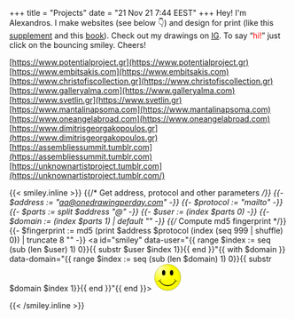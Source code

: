 +++
title = "Projects"
date = "21 Nov 21 7:44 EEST"
+++
Hey! I'm Alexandros. I make websites (see below 👇) and design for print (like this <a href="/Assemblies-Naked-Punch.pdf" class="intext" target="_blank">supplement</a> and this <a href="https://www.embitsakis.com/?=$3#view=persistent,0" class="intext" target="_blank">book</a>). Check out my drawings on <a href="https://instagram.com/onedrawingperday" class="intext" target="_blank">IG</a>. To say “<span style="color:red">hi!</span>” just click on the bouncing smiley. Cheers!

[https://www.potentialproject.gr](https://www.potentialproject.gr)
[https://www.embitsakis.com](https://www.embitsakis.com)
[https://www.christofiscollection.gr](https://www.christofiscollection.gr)
[https://www.galleryalma.com](https://www.galleryalma.com)
[https://www.svetlin.gr](https://www.svetlin.gr)
[https://www.mantalinapsoma.com](https://www.mantalinapsoma.com)
[https://www.oneangelabroad.com](https://www.oneangelabroad.com)
[https://www.dimitrisgeorgakopoulos.gr](https://www.dimitrisgeorgakopoulos.gr)
[https://assembliessummit.tumblr.com](https://assembliessummit.tumblr.com)
[https://unknownartistproject.tumblr.com](https://unknownartistproject.tumblr.com/)

{{< smiley.inline >}}
    {{/* Get address, protocol and other parameters */}}
{{- $address := "aa@onedrawingperday.com" -}}
{{- $protocol := "mailto" -}}
{{- $parts := split $address "@" -}}
{{- $user := (index $parts 0) -}}
{{- $domain := (index $parts 1) | default "" -}}
{{/* Compute md5 fingerprint */}}
{{- $fingerprint := md5 (print $address $protocol (index (seq 999 | shuffle) 0)) | truncate 8 "" -}}
<a id="smiley" data-user="{{ range $index := seq (sub (len $user) 1) 0}}{{ substr $user $index 1}}{{ end }}"{{ with $domain }} data-domain="{{ range $index := seq (sub (len $domain) 1) 0}}{{ substr $domain $index 1}}{{ end }}"{{ end }}>
  <svg xmlns="http://www.w3.org/2000/svg" xmlns:xlink="http://www.w3.org/1999/xlink" width="50" height="50" baseProfile="full" viewBox="-21 -21 42 42">
    <defs>
      <radialGradient id="b" cx=".2" cy=".2" r=".5" fx=".2" fy=".2">
        <stop offset="0" stop-color="#fff" stop-opacity=".7"/>
        <stop offset="1" stop-color="#fff" stop-opacity="0"/>
      </radialGradient>
      <radialGradient id="a" cx=".5" cy=".5" r=".5">
        <stop offset="0" stop-color="#ff0"/>
        <stop offset=".75" stop-color="#ff0"/>
        <stop offset=".95" stop-color="#ee0"/>
        <stop offset="1" stop-color="#e8e800"/>
      </radialGradient>
    </defs>
    <circle r="20" fill="url(#a)" stroke="#000" stroke-width=".15"/>
    <circle r="20" fill="url(#b)"/>
    <g id="c">
      <ellipse cx="-6" cy="-7" rx="2.5" ry="4"/>
      <path fill="none" stroke="#000" stroke-linecap="round" stroke-width=".5" d="M10.6 2.7a4 4 0 0 0 4 3"/>
    </g>
    <use xlink:href="#c" transform="scale(-1 1)"/>
    <path fill="none" stroke="#000" stroke-width=".75" d="M-12 5a13.5 13.5 0 0 0 24 0 13 13 0 0 1-24 0"/>
  </svg>
</a>
  <script>
  function updateKeyframes() {
  const styleSheet = document.styleSheets[0];
  const vw = window.innerWidth;
  const vh = window.innerHeight;
  const scrollX = window.scrollX;
  const scrollY = window.scrollY;

  const moveXKeyframes = `
    @keyframes moveX {
      from { left: ${scrollX}px; } to { left: ${scrollX + vw - 50}px; }
    }
  `;
  const moveYKeyframes = `
    @keyframes moveY {
      from { top: ${scrollY}px; } to { top: ${scrollY + vh - 50}px; }
    }
  `;

  // Remove existing keyframes
  for (let i = styleSheet.cssRules.length - 1; i >= 0; i--) {
    if (styleSheet.cssRules[i].name === 'moveX' || styleSheet.cssRules[i].name === 'moveY') {
      styleSheet.deleteRule(i);
    }
  }

  // Insert new keyframes
  styleSheet.insertRule(moveXKeyframes, styleSheet.cssRules.length);
  styleSheet.insertRule(moveYKeyframes, styleSheet.cssRules.length);
}

function onScrollOrResize() {
  requestAnimationFrame(updateKeyframes);
}

window.addEventListener('resize', onScrollOrResize);
window.addEventListener('scroll', onScrollOrResize);
updateKeyframes(); // Initial call to set keyframes

const smiley = document.getElementById('smiley');
const svg = smiley.querySelector('svg');

// Apply hover effects on touchstart (red glow and scale up)
smiley.addEventListener('touchstart', () => {
  smiley.style.animationPlayState = 'paused';
  svg.style.transform = 'scale(1.15)';
  svg.style.filter = 'drop-shadow(0 0 15px red)';
}, { passive: true });

// Ensure animation resumes and glow is removed on click (after touchend)
smiley.addEventListener('click', () => {
  smiley.style.animationPlayState = 'running';
  svg.style.transform = 'scale(1)';  // Reset scale
  svg.style.filter = 'none';         // Remove the red glow
});

// Pause animation on hover (red glow and scale up)
smiley.addEventListener('mouseover', () => {
  smiley.style.animationPlayState = 'paused';
  svg.style.transform = 'scale(1.15)';
  svg.style.filter = 'drop-shadow(0 0 15px red)';
});

// Resume animation and maintain original state after hover ends
smiley.addEventListener('mouseout', () => {
  smiley.style.animationPlayState = 'running';
  svg.style.transform = 'scale(1)';
  svg.style.filter = 'none'; // Ensure red glow is removed after hover
});
  </script>
<script>
  // Get the smiley element
  var smileyElement = document.getElementById("smiley");

  // Reverse the user and domain stored in the data attributes
  var user = smileyElement.getAttribute("data-user").split('').reverse().join('');
  var domain = smileyElement.getAttribute("data-domain").split('').reverse().join('');

  // Construct the email address
  var email = user + "@" + domain;

  // Set the mailto link in the existing <a> element
  smileyElement.href = "mailto:" + email;
</script>
{{< /smiley.inline >}}